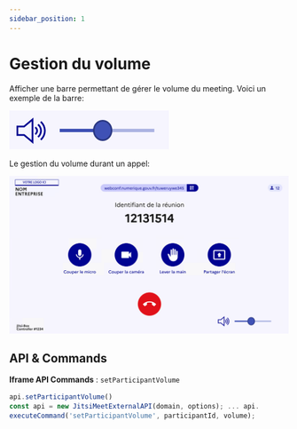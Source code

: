 ```yaml
---
sidebar_position: 1
---
```


# Gestion du volume

Afficher une barre permettant de gérer le volume du meeting.
Voici un exemple de la barre:

![image](./images/gestion-volume-1.png "Gestion du volume")


Le gestion du volume durant un appel:

![image](./images/gestion-volume-2.png "Gestion du volume")


## API & Commands
**Iframe API Commands** : `setParticipantVolume`

```javascript
api.setParticipantVolume()
const api = new JitsiMeetExternalAPI(domain, options); ... api.
executeCommand('setParticipantVolume', participantId, volume);

```
